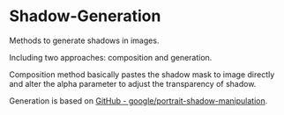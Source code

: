 # Shadow-Generation

Methods to generate shadows in images.

Including two approaches: composition and generation.

Composition method basically pastes the shadow mask to image directly and alter the alpha parameter to adjust the transparency of shadow.

Generation is based on [GitHub - google/portrait-shadow-manipulation](https://github.com/google/portrait-shadow-manipulation).